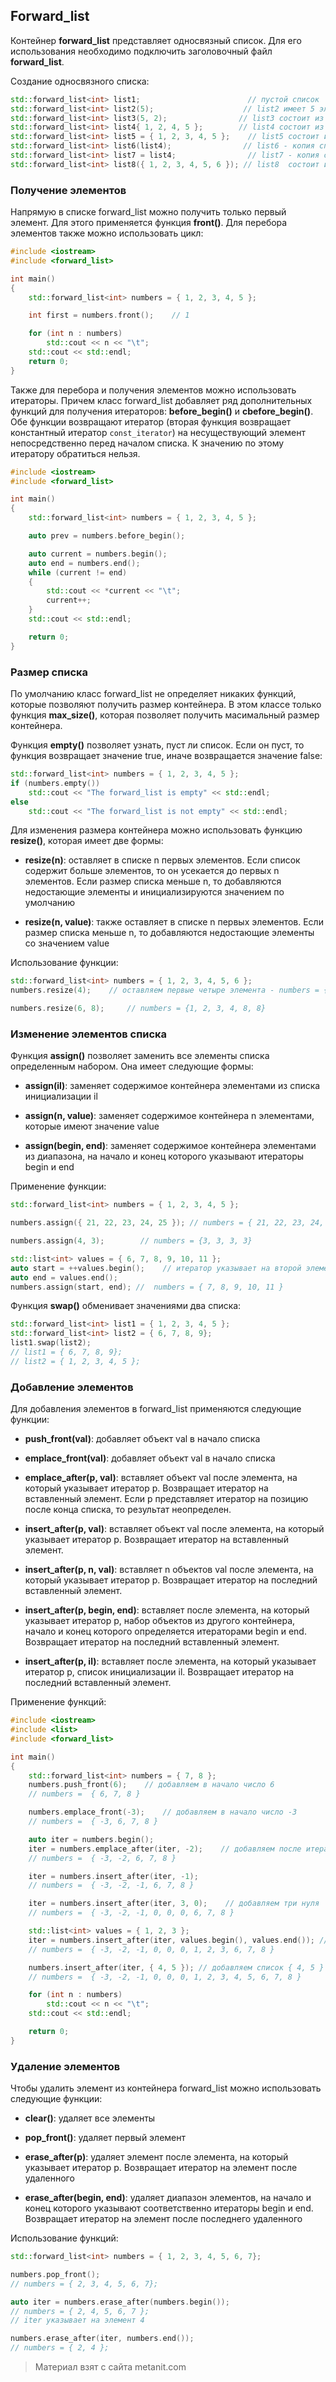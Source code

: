 ## Forward_list

Контейнер **forward_list** представляет односвязный список. Для его использования необходимо подключить заголовочный файл **forward_list**.

Создание односвязного списка:

```cpp
std::forward_list<int> list1;                        // пустой список
std::forward_list<int> list2(5);                    // list2 имеет 5 элементов, каждый из которых имеет значение по умолчанию
std::forward_list<int> list3(5, 2);                // list3 состоит из 5 чисел, каждое число равно 2
std::forward_list<int> list4{ 1, 2, 4, 5 };        // list4 состоит из чисел 1, 2, 4, 5
std::forward_list<int> list5 = { 1, 2, 3, 4, 5 };    // list5 состоит из чисел 1, 2, 3, 4, 5
std::forward_list<int> list6(list4);                // list6 - копия списка list4
std::forward_list<int> list7 = list4;                // list7 - копия списка list4
std::forward_list<int> list8({ 1, 2, 3, 4, 5, 6 }); // list8  состоит из чисел 1, 2, 3, 4, 5, 6
```

### Получение элементов

Напрямую в списке forward_list можно получить только первый элемент. Для этого применяется функция **front()**. Для перебора элементов также можно использовать цикл:

```cpp
#include <iostream>
#include <forward_list>

int main()
{
    std::forward_list<int> numbers = { 1, 2, 3, 4, 5 };

    int first = numbers.front();    // 1

    for (int n : numbers)
        std::cout << n << "\t";
    std::cout << std::endl;
    return 0;
}
```

Также для перебора и получения элементов можно использовать итераторы. Причем класс forward_list добавляет ряд дополнительных функций для получения итераторов: **before_begin()**  и **cbefore_begin()**. Обе функции возвращают итератор (вторая функция возвращает константный итератор `const_iterator`) на несуществующий элемент непосредственно перед началом списка. К значению по этому итератору обратиться нельзя.

```cpp
#include <iostream>
#include <forward_list>

int main()
{
    std::forward_list<int> numbers = { 1, 2, 3, 4, 5 };

    auto prev = numbers.before_begin();

    auto current = numbers.begin();
    auto end = numbers.end();
    while (current != end)
    {
        std::cout << *current << "\t";
        current++;
    }
    std::cout << std::endl;

    return 0;
}
```

### Размер списка

По умолчанию класс forward_list не определяет никаких функций, которые позволяют получить размер контейнера. В этом классе только функция **max_size()**, которая позволяет получить масимальный размер контейнера.

Функция **empty()** позволяет узнать, пуст ли список. Если он пуст, то функция возвращает значение true, иначе возвращается значение false:

```cpp
std::forward_list<int> numbers = { 1, 2, 3, 4, 5 };
if (numbers.empty())
    std::cout << "The forward_list is empty" << std::endl;
else
    std::cout << "The forward_list is not empty" << std::endl;
```

Для изменения размера контейнера можно использовать функцию **resize()**, которая имеет две формы:

- **resize(n)**: оставляет в списке n первых элементов. Если список содержит больше элементов, то он усекается до первых n элементов. 
Если размер списка меньше n, то добавляются недостающие элементы и инициализируются значением по умолчанию

- **resize(n, value)**: также оставляет в списке n первых элементов. Если размер списка меньше n, то добавляются 
недостающие элементы со значением value

Использование функции:

```cpp
std::forward_list<int> numbers = { 1, 2, 3, 4, 5, 6 };
numbers.resize(4);    // оставляем первые четыре элемента - numbers = {1, 2, 3, 4}

numbers.resize(6, 8);     // numbers = {1, 2, 3, 4, 8, 8}
```

### Изменение элементов списка

Функция **assign()** позволяет заменить все элементы списка определенным набором. Она имеет следующие формы:

- **assign(il)**: заменяет содержимое контейнера элементами из списка инициализации il

- **assign(n, value)**: заменяет содержимое контейнера n элементами, которые имеют значение value

- **assign(begin, end)**: заменяет содержимое контейнера элементами из диапазона, на начало и конец которого 
указывают итераторы begin и end

Применение функции:

```cpp
std::forward_list<int> numbers = { 1, 2, 3, 4, 5 };

numbers.assign({ 21, 22, 23, 24, 25 }); // numbers = { 21, 22, 23, 24, 25 }

numbers.assign(4, 3);        // numbers = {3, 3, 3, 3}

std::list<int> values = { 6, 7, 8, 9, 10, 11 };
auto start = ++values.begin();    // итератор указывает на второй элемент из values
auto end = values.end();
numbers.assign(start, end); //  numbers = { 7, 8, 9, 10, 11 }
```

Функция **swap()** обменивает значениями два списка:

```cpp
std::forward_list<int> list1 = { 1, 2, 3, 4, 5 };
std::forward_list<int> list2 = { 6, 7, 8, 9};
list1.swap(list2);
// list1 = { 6, 7, 8, 9};
// list2 = { 1, 2, 3, 4, 5 };
```

### Добавление элементов

Для добавления элементов в forward_list применяются следующие функции:

- **push_front(val)**: добавляет объект val в начало списка

- **emplace_front(val)**: добавляет объект val в начало списка

- **emplace_after(p, val)**: вставляет объект val после элемента, на который указывает итератор p. Возвращает итератор на вставленный элемент. 
Если p представляет итератор на позицию после конца списка, то результат неопределен.

- **insert_after(p, val)**: вставляет объект val после элемента, на который указывает итератор p. Возвращает итератор на вставленный элемент.

- **insert_after(p, n, val)**: вставляет n объектов val после элемента, на который указывает итератор p. Возвращает итератор на последний вставленный элемент.

- **insert_after(p, begin, end)**: вставляет после элемента, на который указывает итератор p, набор объектов из другого контейнера, начало и конец которого определяется итераторами 
begin и end. Возвращает итератор на последний вставленный элемент.

- **insert_after(p, il)**: вставляет после элемента, на который указывает итератор p, список инициализации il. 
Возвращает итератор на последний вставленный элемент.

Применение функций:

```cpp
#include <iostream>
#include <list>
#include <forward_list>

int main()
{
    std::forward_list<int> numbers = { 7, 8 };
    numbers.push_front(6);    // добавляем в начало число 6
    // numbers =  { 6, 7, 8 }

    numbers.emplace_front(-3);    // добавляем в начало число -3
    // numbers =  { -3, 6, 7, 8 }

    auto iter = numbers.begin();
    iter = numbers.emplace_after(iter, -2);    // добавляем после итератора число -2
    // numbers =  { -3, -2, 6, 7, 8 }

    iter = numbers.insert_after(iter, -1);
    // numbers =  { -3, -2, -1, 6, 7, 8 }

    iter = numbers.insert_after(iter, 3, 0);    // добавляем три нуля
    // numbers =  { -3, -2, -1, 0, 0, 0, 6, 7, 8 }

    std::list<int> values = { 1, 2, 3 };
    iter = numbers.insert_after(iter, values.begin(), values.end()); // добавляем все элементы из values
    // numbers =  { -3, -2, -1, 0, 0, 0, 1, 2, 3, 6, 7, 8 }

    numbers.insert_after(iter, { 4, 5 }); // добавляем список { 4, 5 }
    // numbers =  { -3, -2, -1, 0, 0, 0, 1, 2, 3, 4, 5, 6, 7, 8 }

    for (int n : numbers)
        std::cout << n << "\t";
    std::cout << std::endl;

    return 0;
}
```

### Удаление элементов

Чтобы удалить элемент из контейнера forward_list можно использовать следующие функции:

- **clear()**: удаляет все элементы

- **pop_front()**: удаляет первый элемент

- **erase_after(p)**: удаляет элемент после элемента, на который указывает итератор p. Возвращает итератор на элемент после удаленного

- **erase_after(begin, end)**: удаляет диапазон элементов, на начало и конец которого указывают соответственно итераторы begin и end. 
Возвращает итератор на элемент после последнего удаленного

Использование функций:

```cpp
std::forward_list<int> numbers = { 1, 2, 3, 4, 5, 6, 7};

numbers.pop_front();
// numbers = { 2, 3, 4, 5, 6, 7};

auto iter = numbers.erase_after(numbers.begin());
// numbers = { 2, 4, 5, 6, 7 };
// iter указывает на элемент 4

numbers.erase_after(iter, numbers.end());
// numbers = { 2, 4 };
```


> Материал взят с сайта metanit.com